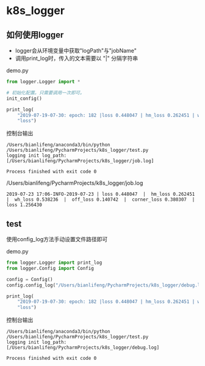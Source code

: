 # k8s_logger #
## 如何使用logger ##
+ logger会从环境变量中获取"logPath"与"jobName"
+ 调用print_log时，传入的文本需要以 "|" 分隔字符串

demo.py
```python
from logger.Logger import *

# 初始化配置。只需要调用一次即可。
init_config()

print_log(
    "2019-07-19-07-30: epoch: 182 |loss 0.448047 | hm_loss 0.262451 | wh_loss 0.538236 | off_loss 0.140742 | corner_loss 0.380307 | time 3.100000 | loss 1.256430 |",
    "loss")

```

控制台输出
```
/Users/bianlifeng/anaconda3/bin/python /Users/bianlifeng/PycharmProjects/k8s_logger/test.py
logging init log_path:[/Users/bianlifeng/PycharmProjects/k8s_logger/job.log] 

Process finished with exit code 0
```

/Users/bianlifeng/PycharmProjects/k8s_logger/job.log
```
2019-07-23 17:06-INFO-2019-07-23 | loss 0.448047  |  hm_loss 0.262451  |  wh_loss 0.538236  |  off_loss 0.140742  |  corner_loss 0.380307  |  loss 1.256430 
```

## test ##
使用config_log方法手动设置文件路径即可

demo.py
```python
from logger.Logger import print_log
from logger.Config import Config

config = Config()
config.config_log("/Users/bianlifeng/PycharmProjects/k8s_logger/debug.log")

print_log(
    "2019-07-19-07-30: epoch: 182 |loss 0.448047 | hm_loss 0.262451 | wh_loss 0.538236 | off_loss 0.140742 | corner_loss 0.380307 | time 3.100000 | loss 1.256430 |",
    "loss")

```
控制台输出
```
/Users/bianlifeng/anaconda3/bin/python /Users/bianlifeng/PycharmProjects/k8s_logger/test.py
logging init log_path:[/Users/bianlifeng/PycharmProjects/k8s_logger/debug.log] 

Process finished with exit code 0
```
